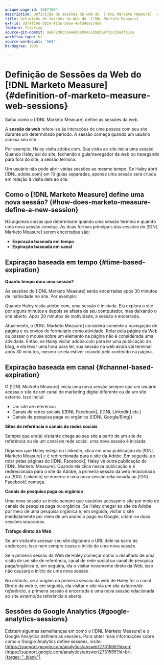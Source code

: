 ```yaml
---
unique-page-id: 18874564
description: Definição de sessões da web do  [!DNL Marketo Measure]  -  [!DNL Marketo Measure]
title: Definição de Sessões da Web do  [!DNL Marketo Measure]
exl-id: ddf4f19d-2024-413a-b0ae-4efd468c24de
feature: Tracking
source-git-commit: 9e672d0c568ee0b889461bb8ba6fc6333edf31ce
workflow-type: ht
source-wordcount: '563'
ht-degree: 100%

---
```


# Definição de Sessões da Web do [!DNL Marketo Measure] {#definition-of-marketo-measure-web-sessions}

Saiba como o [!DNL Marketo Measure] define as sessões da web.

A **sessão da web** refere-se às interações de uma pessoa com seu site durante um determinado período. A sessão começa quando um usuário acessa seu site.

Por exemplo, Haley visita adobe.com. Sua visita ao site inicia uma sessão. Quando Haley sai do site, fechando a guia/navegador da web ou navegando para fora do site, a sessão termina.

Um usuário não pode abrir várias sessões ao mesmo tempo. Se Haley abrir [!DNL adobe.com] em 10 guias separadas, apenas uma sessão será criada em relação à visita dela ao site.

## Como o [!DNL Marketo Measure] define uma nova sessão? {#how-does-marketo-measure-define-a-new-session}

Há algumas coisas que determinam quando uma sessão termina e quando uma nova sessão começa. As duas formas principais das sessões do [!DNL Marketo Measure] serem encerradas são:

* **Expiração baseada em tempo**
* **Expiração baseada em canal**

## Expiração baseada em tempo {#time-based-expiration}

**Quanto tempo dura uma sessão?**

As sessões do [!DNL Marketo Measure] serão encerradas após 30 minutos de inatividade no site. Por exemplo:

Quando Haley visita adobe.com, uma sessão é iniciada. Ela explora o site por alguns minutos e depois se afasta de seu computador, mas deixando o site aberto. Após 30 minutos de inatividade, a sessão é encerrada.

Atualmente, o [!DNL Marketo Measure] considera somente a navegação de página e os envios de formulário como atividade. Rolar pela página da Web ou passar o mouse sobre um elemento na página não é considerada uma atividade. Então, se Haley visitar adobe.com para ler uma publicação do blog, e ela levar uma hora para ler, sua sessão na web ainda vai terminar após 30 minutos, mesmo se ela estiver rolando pelo conteúdo na página.

## Expiração baseada em canal {#channel-based-expiration}

O [!DNL Marketo Measure] inicia uma nova sessão sempre que um usuário acessa o site de um canal de marketing digital diferente ou de um site externo. Isso inclui:

* Um site de referência
* Canais de redes sociais ([!DNL Facebook], [!DNL LinkedIn] etc.)
* Canais de pesquisa paga ou orgânica ([!DNL Google/Bing])

**Sites de referência e canais de redes sociais**

Sempre que um(a) visitante chega ao seu site a partir de um site de referência ou de um canal de rede social, uma nova sessão é iniciada.

Digamos que Haley esteja no LinkedIn, clica em uma publicação do [!DNL Marketo Measure] e é redirecionada para o site da Adobe. Em seguida, ao rolar pelas páginas do [!DNL Facebook], Haley vê outra publicação do [!DNL Marketo Measure]. Quando ela clica nessa publicação e é redirecionada para o site da Adobe, a primeira sessão da web relacionada ao [!DNL LinkedIn] se encerra e uma nova sessão relacionada ao [!DNL Facebook] começa.

**Canais de pesquisa paga ou orgânica**

Uma nova sessão se inicia sempre que usuários acessam o site por meio de canais de pesquisa paga ou orgânica. Se Haley chegar ao site da Adobe por meio de uma pesquisa orgânica e, em seguida, visitar o site imediatamente por meio de um anúncio pago no Google, criam-se duas sessões separadas.

**Tráfego direto da Web**

Se um visitante acessar seu site digitando o URL dele na barra de endereços, isso nem sempre causa o início de uma nova sessão.

Se a primeira sessão da Web de Haley começar como o resultado de uma visita de um site de referência, canal de rede social ou canal de pesquisa paga/orgânica e, em seguida, ela o visitar novamente direto da Web, isso não causará o início de uma nova sessão.

_No entanto_, se a origem da primeira sessão da web de Haley for o canal Direto da web e, em seguida, ela visitar o site via _um site externo/de referência_, a primeira sessão é encerrada e uma nova sessão relacionada ao site externo/de referência é aberta.

## Sessões do Google Analytics {#google-analytics-sessions}

Existem algumas semelhanças em como o [!DNL Marketo Measure] e o Google Analytics definem as sessões. Para obter mais informações sobre como o Google Analytics define sessões, visite: [https://support.google.com/analytics/answer/2731565?hl=en](https://support.google.com/analytics/answer/2731565?hl=br){target="_blank"}
